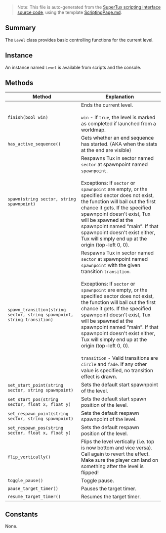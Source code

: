 > Note: This file is auto-generated from the [SuperTux scripting interface source code](https://github.com/SuperTux/supertux/tree/master/src/scripting), using the template [ScriptingPage.md](https://github.com/SuperTux/wiki/tree/master/templates/ScriptingPage.md).

Summary
-------

The `Level` class provides basic controlling functions for the current level.

Instance
--------

An instance named `Level` is available from scripts and the console. 

Methods
-------

Method | Explanation
-------|-------
`finish(bool win)` | Ends the current level. <br /><br /> `win` - If `true`, the level is marked as completed if launched from a worldmap. 
`has_active_sequence()` | Gets whether an end sequence has started. (AKA when the stats at the end are visible) 
`spawn(string sector, string spawnpoint)` | Respawns Tux in sector named `sector` at spawnpoint named `spawnpoint`. <br /><br /> Exceptions: If `sector` or `spawnpoint` are empty, or the specified sector does not exist, the function will bail out the first chance it gets. If the specified spawnpoint doesn't exist, Tux will be spawned at the spawnpoint named “main”. If that spawnpoint doesn't exist either, Tux will simply end up at the origin (top-left 0, 0). 
`spawn_transition(string sector, string spawnpoint, string transition)` | Respawns Tux in sector named `sector` at spawnpoint named `spawnpoint` with the given transition `transition`. <br /><br /> Exceptions: If `sector` or `spawnpoint` are empty, or the specified sector does not exist, the function will bail out the first chance it gets. If the specified spawnpoint doesn't exist, Tux will be spawned at the spawnpoint named “main”. If that spawnpoint doesn't exist either, Tux will simply end up at the origin (top-left 0, 0). <br /><br /> `transition` - Valid transitions are `circle` and `fade`. If any other value is specified, no transition effect is drawn. 
`set_start_point(string sector, string spawnpoint)` | Sets the default start spawnpoint of the level. 
`set_start_pos(string sector, float x, float y)` | Sets the default start spawn position of the level. 
`set_respawn_point(string sector, string spawnpoint)` | Sets the default respawn spawnpoint of the level. 
`set_respawn_pos(string sector, float x, float y)` | Sets the default respawn position of the level. 
`flip_vertically()` | Flips the level vertically (i.e. top is now bottom and vice versa). Call again to revert the effect. Make sure the player can land on something after the level is flipped! 
`toggle_pause()` | Toggle pause. 
`pause_target_timer()` | Pauses the target timer. 
`resume_target_timer()` | Resumes the target timer. 


Constants
---------

None.
